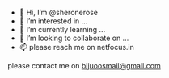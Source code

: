 - 👋 Hi, I’m @sheronerose
- 👀 I’m interested in ...
- 🌱 I’m currently learning ...
- 💞️ I’m looking to collaborate on ...
- 📫 please reach me on netfocus.in
<!---
sheronerose/sheronerose is a ✨ special ✨ repository because its `README.md` (this file) appears on your GitHub profile.
You can click the Preview link to take a look at your changes.
--->
please contact me on bijuoosmail@gmail.com

